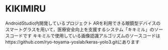 # KIKIMIRU
AndroidStudio内開発しているプロジェクト
ARを利用できる眼鏡型デバイスのスマートグラスを用いて，医療安全向上を支援するシステム「キキミル」のソースコードです
キキミルで使用している画像認識アルゴリズムのソースコードはhttps://github.com/ryo-toyama-yoslab/keras-yolo3.gitにあります
